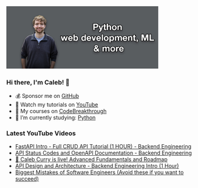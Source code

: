 <img src="github-cover-photo-my-face.jpg" width="400px" />

### Hi there, I'm Caleb! 🍛

- 💰 Sponsor me on [GitHub](https://github.com/sponsors/CalebCurry)
- 🎥 Watch my tutorials on [YouTube](https://www.youtube.com/calebthevideomaker2)
- 📗 My courses on [CodeBreakthrough](https://www.codebreakthrough.com)
- 🤔 I’m currently studying: [Python](https://www.youtube.com/watch?v=s3IvdkCq2_c&t=4254s)

### Latest YouTube Videos
<!-- YOUTUBE:START -->
- [FastAPI Intro - Full CRUD API Tutorial &lpar;1 HOUR&rpar; - Backend Engineering](https://www.youtube.com/watch?v=k5abZLzsQc0)
- [API Status Codes and OpenAPI Documentation - Backend Engineering](https://www.youtube.com/watch?v=doR604EaOhM)
- [🔴 Caleb Curry is live! Advanced Fundamentals and Roadmap](https://www.youtube.com/watch?v=UYFfuRAUzlo)
- [API Design and Architecture  - Backend Engineering Intro &lpar;1 Hour&rpar;](https://www.youtube.com/watch?v=XvFmUE-36Kc)
- [Biggest Mistakes of Software Engineers &lpar;Avoid these if you want to succeed&rpar;](https://www.youtube.com/watch?v=ff-Y1xYnDZo)
<!-- YOUTUBE:END -->

